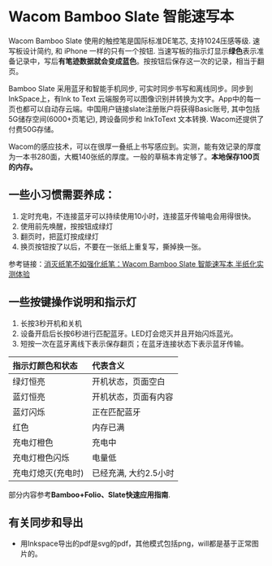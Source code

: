 # Wacom Bamboo Slate 智能速写本

Wacom Bamboo Slate 使用的触控笔是国际标准DE笔芯, 支持1024压感等级. 速写板设计简约, 和 iPhone 一样的只有一个按钮. 当速写板的指示灯显示**绿色**表示准备记录中，写后**有笔迹数据就会变成蓝色**。按按钮后保存这一次的记录，相当于翻页。 

Bamboo Slate 采用蓝牙和智能手机同步, 可实时同步书写和离线同步。同步到 InkSpace上，有Ink to Text 云端服务可以图像识别并转换为文字。App中的每一页也都可以自动存云端。中国用户链接slate注册账户将获得Basic账号, 其中包括5G储存空间(6000+页笔记), 跨设备同步和 InkToText 文本转换. Wacom还提供了付费50G存储。

Wacom的感应技术，可以在很厚一叠纸上书写感应到。实测，能有效记录的厚度为一本书280面，大概140张纸的厚度。一般的草稿本肯定够了。**本地保存100页的内存。**

## 一些小习惯需要养成：

1. 定时充电，不连接蓝牙可以持续使用10小时，连接蓝牙传输电会用得很快。
2. 使用前先唤醒，按按钮成绿灯
3. 翻页时，把蓝灯按成绿灯
4. 换页按钮按了以后，不要在一张纸上重复写，撕掉换一张。



参考链接：[消灭纸笔不如强化纸笔：Wacom Bamboo Slate 智能速写本 半纸化实测体验](https://post.smzdm.com/p/540661/)

## 一些按键操作说明和指示灯

1. 长按3秒开机和关机
2. 设备开启后长按6秒进行匹配蓝牙。LED灯会熄灭并且开始闪烁蓝光。
3. 短按一次在蓝牙离线下表示保存翻页；在蓝牙连接状态下表示蓝牙传输。



|指示灯颜色和状态| 代表含义|
|:--|:--|
|绿灯恒亮|开机状态，页面空白|
|蓝灯恒亮|开机状态，页面有内容|
|蓝灯闪烁|正在匹配蓝牙|
|红色|内存已满|
|充电灯橙色|充电中|
|充电灯橙色闪烁|电量低|
|充电灯熄灭(充电时)|已经充满, 大约2.5小时|

部分内容参考**Bamboo+Folio、Slate快速应用指南**.



## 有关同步和导出

- 用Inkspace导出的pdf是svg的pdf，其他模式包括png，will都是基于正常图片的。

